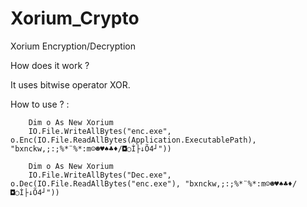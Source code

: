 # Xorium_Crypto
Xorium Encryption/Decryption

How does it work ?

It uses bitwise operator XOR.

How to use ? : 

        Dim o As New Xorium
        IO.File.WriteAllBytes("enc.exe", o.Enc(IO.File.ReadAllBytes(Application.ExecutablePath), "bxnckw,;:;%*¨%*:m☺☻♥♠♣♦/◘○Ì├↓Õ4┘"))
 
        Dim o As New Xorium
        IO.File.WriteAllBytes("Dec.exe", o.Dec(IO.File.ReadAllBytes("enc.exe"), "bxnckw,;:;%*¨%*:m☺☻♥♠♣♦/◘○Ì├↓Õ4┘"))
